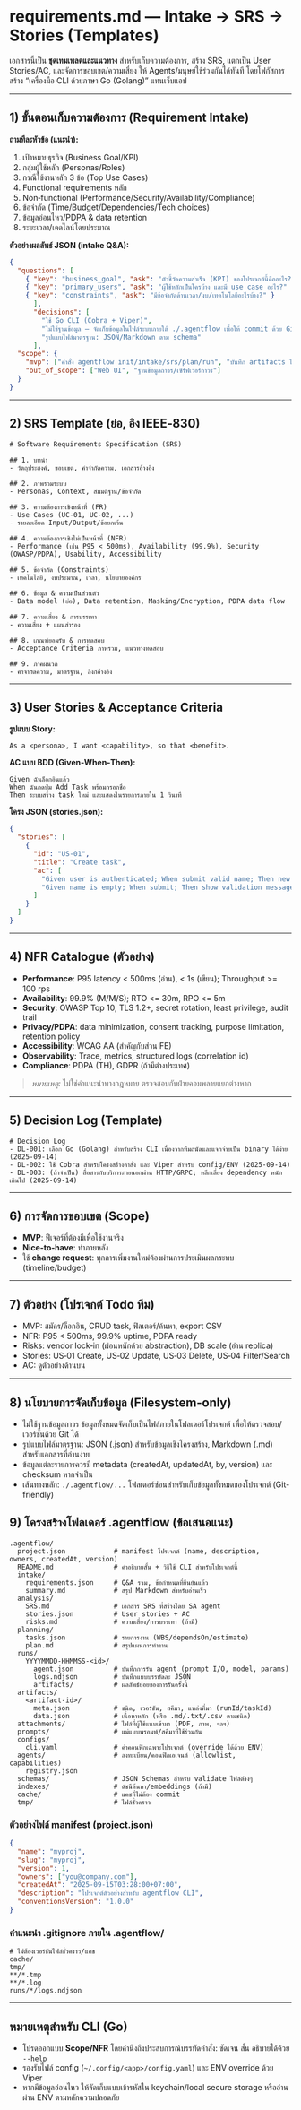 
# requirements.md — Intake → SRS → Stories (Templates)

เอกสารนี้เป็น **ชุดเทมเพลตและแนวทาง** สำหรับเก็บความต้องการ, สร้าง SRS, แตกเป็น User Stories/AC, และจัดการขอบเขต/ความเสี่ยง ให้ Agents/มนุษย์ใช้ร่วมกันได้ทันที โดยโฟกัสการสร้าง “เครื่องมือ CLI ด้วยภาษา Go (Golang)” แทนเว็บแอป

---

## 1) ขั้นตอนเก็บความต้องการ (Requirement Intake)

**ถามทีละหัวข้อ (แนะนำ):**
1. เป้าหมายธุรกิจ (Business Goal/KPI)
2. กลุ่มผู้ใช้หลัก (Personas/Roles)
3. กรณีใช้งานหลัก 3 ข้อ (Top Use Cases)
4. Functional requirements หลัก
5. Non‑functional (Performance/Security/Availability/Compliance)
6. ข้อจำกัด (Time/Budget/Dependencies/Tech choices)
7. ข้อมูลอ่อนไหว/PDPA & data retention
8. ระยะเวลา/เดดไลน์โดยประมาณ

**ตัวอย่างผลลัพธ์ JSON (intake Q&A):**
```json
{
  "questions": [
    { "key": "business_goal", "ask": "ตัวชี้วัดความสำเร็จ (KPI) ของโปรเจกต์นี้คืออะไร?" },
    { "key": "primary_users", "ask": "ผู้ใช้หลักเป็นใครบ้าง และมี use case อะไร?" },
    { "key": "constraints", "ask": "มีข้อจำกัดด้านเวลา/งบ/เทคโนโลยีอะไรบ้าง?" }
      ],
      "decisions": [
        "ใช้ Go CLI (Cobra + Viper)",
        "ไม่ใช้ฐานข้อมูล — จัดเก็บข้อมูลในไฟล์ระบบภายใต้ ./.agentflow เพื่อให้ commit ด้วย Git ได้",
        "รูปแบบไฟล์มาตรฐาน: JSON/Markdown ตาม schema"
      ],
  "scope": {
    "mvp": ["คำสั่ง agentflow init/intake/srs/plan/run", "บันทึก artifacts ในโฟลเดอร์โปรเจกต์", "โหมด --json สำหรับเครื่องอ่าน"],
    "out_of_scope": ["Web UI", "ฐานข้อมูลถาวร/เซิร์ฟเวอร์ถาวร"]
  }
}
```

---

## 2) SRS Template (ย่อ, อิง IEEE‑830)

```
# Software Requirements Specification (SRS)

## 1. บทนำ
- วัตถุประสงค์, ขอบเขต, คำจำกัดความ, เอกสารอ้างอิง

## 2. ภาพรวมระบบ
- Personas, Context, สมมติฐาน/ข้อจำกัด

## 3. ความต้องการเชิงหน้าที่ (FR)
- Use Cases (UC‑01, UC‑02, ...)
- รายละเอียด Input/Output/ข้อยกเว้น

## 4. ความต้องการเชิงไม่เป็นหน้าที่ (NFR)
- Performance (เช่น P95 < 500ms), Availability (99.9%), Security (OWASP/PDPA), Usability, Accessibility

## 5. ข้อจำกัด (Constraints)
- เทคโนโลยี, งบประมาณ, เวลา, นโยบายองค์กร

## 6. ข้อมูล & ความเป็นส่วนตัว
- Data model (ย่อ), Data retention, Masking/Encryption, PDPA data flow

## 7. ความเสี่ยง & การบรรเทา
- ความเสี่ยง + แผนสำรอง

## 8. เกณฑ์ยอมรับ & การทดสอบ
- Acceptance Criteria ภาพรวม, แนวทางทดสอบ

## 9. ภาคผนวก
- คำจำกัดความ, มาตรฐาน, ลิงก์อ้างอิง
```

---

## 3) User Stories & Acceptance Criteria

**รูปแบบ Story:**
```
As a <persona>, I want <capability>, so that <benefit>.
```

**AC แบบ BDD (Given‑When‑Then):**
```
Given ฉันล็อกอินแล้ว
When ฉันกดปุ่ม Add Task พร้อมกรอกชื่อ
Then ระบบสร้าง task ใหม่ และแสดงในรายการภายใน 1 วินาที
```

**โครง JSON (stories.json):**
```json
{
  "stories": [
    {
      "id": "US-01",
      "title": "Create task",
      "ac": [
        "Given user is authenticated; When submit valid name; Then new task appears in list within 1s",
        "Given name is empty; When submit; Then show validation message"
      ]
    }
  ]
}
```

---

## 4) NFR Catalogue (ตัวอย่าง)

- **Performance**: P95 latency < 500ms (อ่าน), < 1s (เขียน); Throughput >= 100 rps
- **Availability**: 99.9% (M/M/S); RTO <= 30m, RPO <= 5m
- **Security**: OWASP Top 10, TLS 1.2+, secret rotation, least privilege, audit trail
- **Privacy/PDPA**: data minimization, consent tracking, purpose limitation, retention policy
- **Accessibility**: WCAG AA (สำคัญกับส่วน FE)
- **Observability**: Trace, metrics, structured logs (correlation id)
- **Compliance**: PDPA (TH), GDPR (ถ้ามีต่างประเทศ)

> *หมายเหตุ:* ไม่ใช่คำแนะนำทางกฎหมาย ตรวจสอบกับฝ่ายคอมพลายแยกต่างหาก

---

## 5) Decision Log (Template)

```
# Decision Log
- DL‑001: เลือก Go (Golang) สำหรับสร้าง CLI เนื่องจากทีมถนัดและแจกจ่ายเป็น binary ได้ง่าย (2025‑09‑14)
- DL‑002: ใช้ Cobra สำหรับโครงสร้างคำสั่ง และ Viper สำหรับ config/ENV (2025‑09‑14)
- DL‑003: (ถ้าจำเป็น) สื่อสารกับบริการภายนอกผ่าน HTTP/GRPC; หลีกเลี่ยง dependency หนักเกินไป (2025‑09‑14)
```

---

## 6) การจัดการขอบเขต (Scope)

- **MVP**: ฟีเจอร์ที่ต้องมีเพื่อใช้งานจริง
- **Nice‑to‑have**: ทำภายหลัง
- ใช้ **change request**: ทุกการเพิ่มงานใหม่ต้องผ่านการประเมินผลกระทบ (timeline/budget)

---

## 7) ตัวอย่าง (โปรเจกต์ Todo ทีม)

- MVP: สมัคร/ล็อกอิน, CRUD task, ฟิลเตอร์/ค้นหา, export CSV
- NFR: P95 < 500ms, 99.9% uptime, PDPA ready
- Risks: vendor lock‑in (ผ่อนหนักด้วย abstraction), DB scale (อ่าน replica)
- Stories: US‑01 Create, US‑02 Update, US‑03 Delete, US‑04 Filter/Search
- AC: ดูตัวอย่างด้านบน


---

## 8) นโยบายการจัดเก็บข้อมูล (Filesystem-only)
- ไม่ใช้ฐานข้อมูลถาวร ข้อมูลทั้งหมดจัดเก็บเป็นไฟล์ภายในโฟลเดอร์โปรเจกต์ เพื่อให้ตรวจสอบ/เวอร์ชันด้วย Git ได้
- รูปแบบไฟล์มาตรฐาน: JSON (.json) สำหรับข้อมูลเชิงโครงสร้าง, Markdown (.md) สำหรับเอกสารที่อ่านง่าย
- ข้อมูลแต่ละรายการควรมี metadata (createdAt, updatedAt, by, version) และ checksum หากจำเป็น
- เส้นทางหลัก: `./.agentflow/...` โฟลเดอร์ซ่อนสำหรับเก็บข้อมูลทั้งหมดของโปรเจกต์ (Git-friendly)

## 9) โครงสร้างโฟลเดอร์ .agentflow (ข้อเสนอแนะ)
```
.agentflow/
  project.json            # manifest โปรเจกต์ (name, description, owners, createdAt, version)
  README.md               # คำอธิบายสั้น + วิธีใช้ CLI สำหรับโปรเจกต์นี้
  intake/
    requirements.json     # Q&A รวม, ข้อกำหนดที่ยืนยันแล้ว
    summary.md            # สรุป Markdown สำหรับอ่านเร็ว
  analysis/
    SRS.md                # เอกสาร SRS ที่สร้างโดย SA agent
    stories.json          # User stories + AC
    risks.md              # ความเสี่ยง/การบรรเทา (ถ้ามี)
  planning/
    tasks.json            # รายการงาน (WBS/dependsOn/estimate)
    plan.md               # สรุปแผนการทำงาน
  runs/
    YYYYMMDD-HHMMSS-<id>/
      agent.json          # บันทึกการรัน agent (prompt I/O, model, params)
      logs.ndjson         # บันทึกแบบบรรทัดละ JSON
      artifacts/          # ผลลัพธ์ย่อยของการรันครั้งนี้
  artifacts/
    <artifact-id>/
      meta.json           # ชนิด, เวอร์ชัน, สคีมา, แหล่งที่มา (runId/taskId)
      data.json           # เนื้อหาหลัก (หรือ .md/.txt/.csv ตามชนิด)
  attachments/            # ไฟล์ที่ผู้ใช้แนบเข้ามา (PDF, ภาพ, ฯลฯ)
  prompts/                # แม่แบบพรอมพ์/สคีมาที่ใช้ร่วมกัน
  configs/
    cli.yaml              # ค่าคอนฟิกเฉพาะโปรเจกต์ (override ได้ด้วย ENV)
  agents/                 # ลงทะเบียน/คอนฟิกเอเจนต์ (allowlist, capabilities)
    registry.json
  schemas/                # JSON Schemas สำหรับ validate ไฟล์ต่างๆ
  indexes/                # ดัชนีค้นหา/embeddings (ถ้ามี)
  cache/                  # แคชที่ไม่ต้อง commit
  tmp/                    # ไฟล์ชั่วคราว
```

### ตัวอย่างไฟล์ manifest (project.json)
```json
{
  "name": "myproj",
  "slug": "myproj",
  "version": 1,
  "owners": ["you@company.com"],
  "createdAt": "2025-09-15T03:28:00+07:00",
  "description": "โปรเจกต์ตัวอย่างสำหรับ agentflow CLI",
  "conventionsVersion": "1.0.0"
}
```

### คำแนะนำ .gitignore ภายใน .agentflow/
```
# ไม่ต้องเวอร์ชันไฟล์ชั่วคราว/แคช
cache/
tmp/
**/*.tmp
**/*.log
runs/*/logs.ndjson
```

---

## หมายเหตุสำหรับ CLI (Go)
- โปรดออกแบบ **Scope/NFR** โดยคำนึงถึงประสบการณ์บรรทัดคำสั่ง: ชัดเจน สั้น อธิบายได้ด้วย `--help`
- รองรับไฟล์ config (`~/.config/<app>/config.yaml`) และ ENV override ด้วย Viper
- หากมีข้อมูลอ่อนไหว ให้จัดเก็บแบบเข้ารหัสใน keychain/local secure storage หรืออ่านผ่าน ENV ตามหลักความปลอดภัย
